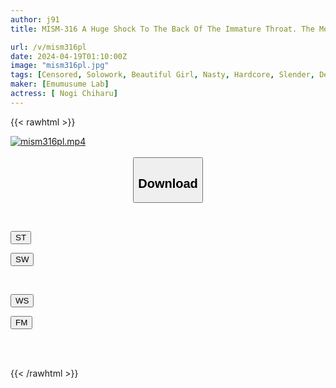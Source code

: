 ```yaml
---
author: j91
title: MISM-316 A Huge Shock To The Back Of The Immature Throat. The Most Crazy Deep Penetration Ceremony For The First Time In My Life. Ordinary College Student Chiharu-chan Chiharu Nogi

url: /v/mism316pl
date: 2024-04-19T01:10:00Z
image: "mism316pl.jpg"
tags: [Censored, Solowork, Beautiful Girl, Nasty, Hardcore, Slender, Deep Throating, Submissive Woman	]
maker: [Emumusume Lab]
actress: [ Nogi Chiharu]
---
```



{{< rawhtml >}}

<div class="video" data-videoid="6BMGa3P6lVIpQY">
    <a href="javascript:;">
        <img src="/v/mism316pl/mism316pl.jpg" width="WIDTH" height="HEIGHT" alt="mism316pl.mp4" loading="lazy">
    </a>
</div>

<script type="text/javascript" src="https://j91.asia/asset/on-demand-st.js"></script>

<br>
  <link rel="stylesheet" href="https://j91.asia/asset/bs5.css">
  
  <center>
  <button class="btn btn-primary" type="button" data-bs-toggle="collapse" data-bs-target=".multi-collapse" aria-expanded="false" aria-controls="multiCollapseExample1 multiCollapseExample2"><h2>Download</h2></button></center>
</p>
<div class="row">
  <div class="col">
    <div class="collapse multi-collapse" id="multiCollapseExample1">
      <div class="card card-body">
	      	      <br>
<div class="buttons">  
<p><a href="https://streamtape.to/v/6BMGa3P6lVIpQY" target="_blank"><button class="btn-hover color-3"><i class="fa fa-download"></i> ST</button></a></p>
<p><a href="https://asnwish.com/au1ea5kdmvmn" target="_blank"><button class="btn-hover color-2"><i class="fa fa-download"></i> SW</button></a></p></div>
    </div>
  </div>
</div>
  <div class="col">
    <div class="collapse multi-collapse" id="multiCollapseExample2">
      <div class="card card-body">
	      <br>
<div class="buttons">
<p><a href="https://wolfstream.tv/cplzybg0e7y2"><button class="btn-hover color-9"><i class="fa fa-download"></i> WS</button></a></p>
<p><a href="https://filemoon.sx/d/t9jwmln5vxtl"><button class="btn-hover color-8"><i class="fa fa-download"></i> FM</button></a></p></div>
<br><br>
      </div>
    </div>
  </div>
</div>

{{< /rawhtml >}}
